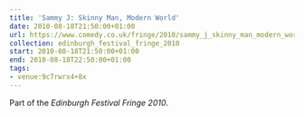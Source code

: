 ```yaml
---
title: 'Sammy J: Skinny Man, Modern World'
date: 2010-08-18T21:50:00+01:00
url: https://www.comedy.co.uk/fringe/2010/sammy_j_skinny_man_modern_world/
collection: edinburgh_festival_fringe_2010
start: 2010-08-18T21:50:00+01:00
end: 2010-08-18T22:50:00+01:00
tags:
- venue:9c7rwrx4+8x
---
```

Part of the *Edinburgh Festival Fringe 2010*.
